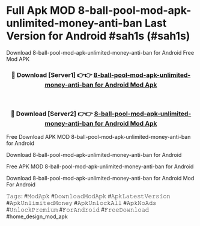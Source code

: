 # Full Apk MOD 8-ball-pool-mod-apk-unlimited-money-anti-ban Last Version for Android #sah1s (#sah1s)
Download 8-ball-pool-mod-apk-unlimited-money-anti-ban for Android Free Mod APK

<div align="center">
<h3>🔴 Download [Server1] 👉👉 <a href="https://app.mediaupload.pro?title=8-ball-pool-mod-apk-unlimited-money-anti-ban&ref=15F">8-ball-pool-mod-apk-unlimited-money-anti-ban for Android Mod Apk</a></h3><br>

<h3>🔴 Download [Server2] 👉👉 <a href="https://app.mediaupload.pro?title=8-ball-pool-mod-apk-unlimited-money-anti-ban&ref=15F">8-ball-pool-mod-apk-unlimited-money-anti-ban for Android Mod Apk</a></h3>
</div>


Free Download APK MOD 8-ball-pool-mod-apk-unlimited-money-anti-ban for Android

Download 8-ball-pool-mod-apk-unlimited-money-anti-ban for Android 

Free APK MOD 8-ball-pool-mod-apk-unlimited-money-anti-ban for Android 

Download 8-ball-pool-mod-apk-unlimited-money-anti-ban for Android Mod For Android

𝚃𝚊𝚐𝚜: #𝙼𝚘𝚍𝙰𝚙𝚔 #𝙳𝚘𝚠𝚗𝚕𝚘𝚊𝚍𝙼𝚘𝚍𝙰𝚙𝚔 #𝙰𝚙𝚔𝙻𝚊𝚝𝚎𝚜𝚝𝚅𝚎𝚛𝚜𝚒𝚘𝚗 #𝙰𝚙𝚔𝚄𝚗𝚕𝚒𝚖𝚒𝚝𝚎𝚍𝙼𝚘𝚗𝚎𝚢 #𝙰𝚙𝚔𝚄𝚗𝚕𝚘𝚌𝚔𝙰𝚕𝚕 #𝙰𝚙𝚔𝙽𝚘𝙰𝚍𝚜 #𝚄𝚗𝚕𝚘𝚌𝚔𝙿𝚛𝚎𝚖𝚒𝚞𝚖 #𝙵𝚘𝚛𝙰𝚗𝚍𝚛𝚘𝚒𝚍 #𝙵𝚛𝚎𝚎𝙳𝚘𝚠𝚗𝚕𝚘𝚊𝚍 #home_design_mod_apk